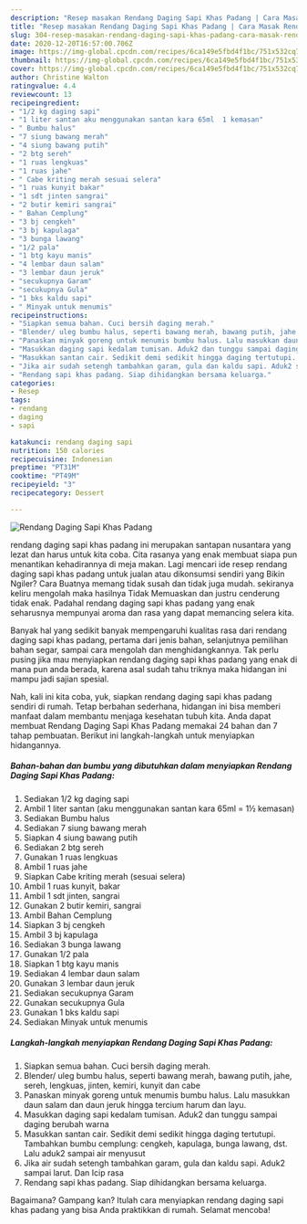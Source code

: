 ```yaml
---
description: "Resep masakan Rendang Daging Sapi Khas Padang | Cara Masak Rendang Daging Sapi Khas Padang Yang Menggugah Selera"
title: "Resep masakan Rendang Daging Sapi Khas Padang | Cara Masak Rendang Daging Sapi Khas Padang Yang Menggugah Selera"
slug: 304-resep-masakan-rendang-daging-sapi-khas-padang-cara-masak-rendang-daging-sapi-khas-padang-yang-menggugah-selera
date: 2020-12-20T16:57:00.706Z
image: https://img-global.cpcdn.com/recipes/6ca149e5fbd4f1bc/751x532cq70/rendang-daging-sapi-khas-padang-foto-resep-utama.jpg
thumbnail: https://img-global.cpcdn.com/recipes/6ca149e5fbd4f1bc/751x532cq70/rendang-daging-sapi-khas-padang-foto-resep-utama.jpg
cover: https://img-global.cpcdn.com/recipes/6ca149e5fbd4f1bc/751x532cq70/rendang-daging-sapi-khas-padang-foto-resep-utama.jpg
author: Christine Walton
ratingvalue: 4.4
reviewcount: 13
recipeingredient:
- "1/2 kg daging sapi"
- "1 liter santan aku menggunakan santan kara 65ml  1 kemasan"
- " Bumbu halus"
- "7 siung bawang merah"
- "4 siung bawang putih"
- "2 btg sereh"
- "1 ruas lengkuas"
- "1 ruas jahe"
- " Cabe kriting merah sesuai selera"
- "1 ruas kunyit bakar"
- "1 sdt jinten sangrai"
- "2 butir kemiri sangrai"
- " Bahan Cemplung"
- "3 bj cengkeh"
- "3 bj kapulaga"
- "3 bunga lawang"
- "1/2 pala"
- "1 btg kayu manis"
- "4 lembar daun salam"
- "3 lembar daun jeruk"
- "secukupnya Garam"
- "secukupnya Gula"
- "1 bks kaldu sapi"
- " Minyak untuk menumis"
recipeinstructions:
- "Siapkan semua bahan. Cuci bersih daging merah."
- "Blender/ uleg bumbu halus, seperti bawang merah, bawang putih, jahe, sereh, lengkuas, jinten, kemiri, kunyit dan cabe"
- "Panaskan minyak goreng untuk menumis bumbu halus. Lalu masukkan daun salam dan daun jeruk hingga tercium harum dan layu."
- "Masukkan daging sapi kedalam tumisan. Aduk2 dan tunggu sampai daging berubah warna"
- "Masukkan santan cair. Sedikit demi sedikit hingga daging tertutupi. Tambahkan bumbu cemplung: cengkeh, kapulaga, bunga lawang, dst. Lalu aduk2 sampai air menyusut"
- "Jika air sudah setengh tambahkan garam, gula dan kaldu sapi. Aduk2 sampai larut. Dan Icip rasa"
- "Rendang sapi khas padang. Siap dihidangkan bersama keluarga."
categories:
- Resep
tags:
- rendang
- daging
- sapi

katakunci: rendang daging sapi 
nutrition: 150 calories
recipecuisine: Indonesian
preptime: "PT31M"
cooktime: "PT49M"
recipeyield: "3"
recipecategory: Dessert

---
```



![Rendang Daging Sapi Khas Padang](https://img-global.cpcdn.com/recipes/6ca149e5fbd4f1bc/751x532cq70/rendang-daging-sapi-khas-padang-foto-resep-utama.jpg)


rendang daging sapi khas padang ini merupakan santapan nusantara yang lezat dan harus untuk kita coba. Cita rasanya yang enak membuat siapa pun menantikan kehadirannya di meja makan.
Lagi mencari ide resep rendang daging sapi khas padang untuk jualan atau dikonsumsi sendiri yang Bikin Ngiler? Cara Buatnya memang tidak susah dan tidak juga mudah. sekiranya keliru mengolah maka hasilnya Tidak Memuaskan dan justru cenderung tidak enak. Padahal rendang daging sapi khas padang yang enak seharusnya mempunyai aroma dan rasa yang dapat memancing selera kita.

Banyak hal yang sedikit banyak mempengaruhi kualitas rasa dari rendang daging sapi khas padang, pertama dari jenis bahan, selanjutnya pemilihan bahan segar, sampai cara mengolah dan menghidangkannya. Tak perlu pusing jika mau menyiapkan rendang daging sapi khas padang yang enak di mana pun anda berada, karena asal sudah tahu triknya maka hidangan ini mampu jadi sajian spesial.




Nah, kali ini kita coba, yuk, siapkan rendang daging sapi khas padang sendiri di rumah. Tetap berbahan sederhana, hidangan ini bisa memberi manfaat dalam membantu menjaga kesehatan tubuh kita. Anda dapat membuat Rendang Daging Sapi Khas Padang memakai 24 bahan dan 7 tahap pembuatan. Berikut ini langkah-langkah untuk menyiapkan hidangannya.

<!--inarticleads1-->

##### Bahan-bahan dan bumbu yang dibutuhkan dalam menyiapkan Rendang Daging Sapi Khas Padang:

1. Sediakan 1/2 kg daging sapi
1. Ambil 1 liter santan (aku menggunakan santan kara 65ml = 1½ kemasan)
1. Sediakan  Bumbu halus
1. Sediakan 7 siung bawang merah
1. Siapkan 4 siung bawang putih
1. Sediakan 2 btg sereh
1. Gunakan 1 ruas lengkuas
1. Ambil 1 ruas jahe
1. Siapkan  Cabe kriting merah (sesuai selera)
1. Ambil 1 ruas kunyit, bakar
1. Ambil 1 sdt jinten, sangrai
1. Gunakan 2 butir kemiri, sangrai
1. Ambil  Bahan Cemplung
1. Siapkan 3 bj cengkeh
1. Ambil 3 bj kapulaga
1. Sediakan 3 bunga lawang
1. Gunakan 1/2 pala
1. Siapkan 1 btg kayu manis
1. Sediakan 4 lembar daun salam
1. Gunakan 3 lembar daun jeruk
1. Sediakan secukupnya Garam
1. Gunakan secukupnya Gula
1. Gunakan 1 bks kaldu sapi
1. Sediakan  Minyak untuk menumis




<!--inarticleads2-->

##### Langkah-langkah menyiapkan Rendang Daging Sapi Khas Padang:

1. Siapkan semua bahan. Cuci bersih daging merah.
1. Blender/ uleg bumbu halus, seperti bawang merah, bawang putih, jahe, sereh, lengkuas, jinten, kemiri, kunyit dan cabe
1. Panaskan minyak goreng untuk menumis bumbu halus. Lalu masukkan daun salam dan daun jeruk hingga tercium harum dan layu.
1. Masukkan daging sapi kedalam tumisan. Aduk2 dan tunggu sampai daging berubah warna
1. Masukkan santan cair. Sedikit demi sedikit hingga daging tertutupi. Tambahkan bumbu cemplung: cengkeh, kapulaga, bunga lawang, dst. Lalu aduk2 sampai air menyusut
1. Jika air sudah setengh tambahkan garam, gula dan kaldu sapi. Aduk2 sampai larut. Dan Icip rasa
1. Rendang sapi khas padang. Siap dihidangkan bersama keluarga.




Bagaimana? Gampang kan? Itulah cara menyiapkan rendang daging sapi khas padang yang bisa Anda praktikkan di rumah. Selamat mencoba!
